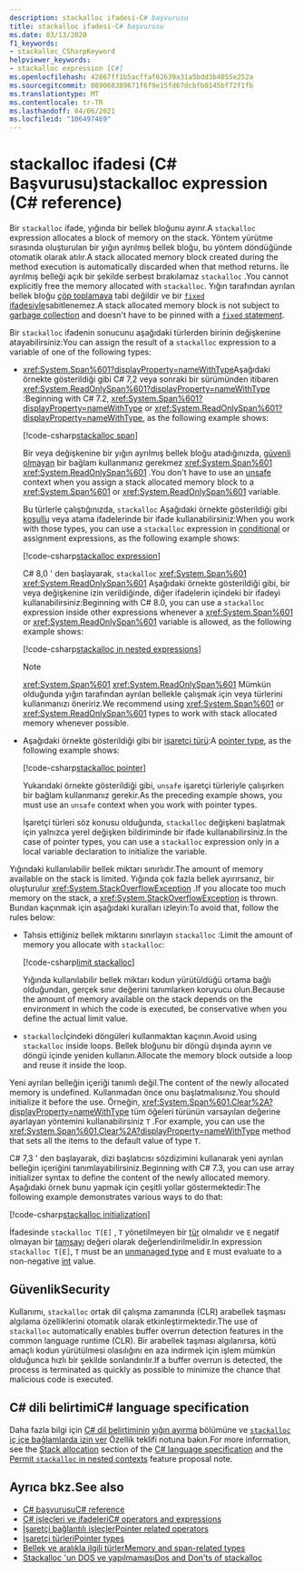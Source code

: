 ```yaml
---
description: stackalloc ifadesi-C# başvurusu
title: stackalloc ifadesi-C# başvurusu
ms.date: 03/13/2020
f1_keywords:
- stackalloc_CSharpKeyword
helpviewer_keywords:
- stackalloc expression [C#]
ms.openlocfilehash: 42867ff1b5acffaf62639a31a5bdd3b4055e252a
ms.sourcegitcommit: 089068389671f6f9e15fd67dcbfb0145bf72f1fb
ms.translationtype: MT
ms.contentlocale: tr-TR
ms.lasthandoff: 04/06/2021
ms.locfileid: "106497469"
---
```

# <a name="stackalloc-expression-c-reference"></a><span data-ttu-id="2c1e7-103">stackalloc ifadesi (C# Başvurusu)</span><span class="sxs-lookup"><span data-stu-id="2c1e7-103">stackalloc expression (C# reference)</span></span>

<span data-ttu-id="2c1e7-104">Bir `stackalloc` ifade, yığında bir bellek bloğunu ayırır.</span><span class="sxs-lookup"><span data-stu-id="2c1e7-104">A `stackalloc` expression allocates a block of memory on the stack.</span></span> <span data-ttu-id="2c1e7-105">Yöntem yürütme sırasında oluşturulan bir yığın ayrılmış bellek bloğu, bu yöntem döndüğünde otomatik olarak atılır.</span><span class="sxs-lookup"><span data-stu-id="2c1e7-105">A stack allocated memory block created during the method execution is automatically discarded when that method returns.</span></span> <span data-ttu-id="2c1e7-106">İle ayrılmış belleği açık bir şekilde serbest bırakılamaz `stackalloc` .</span><span class="sxs-lookup"><span data-stu-id="2c1e7-106">You cannot explicitly free the memory allocated with `stackalloc`.</span></span> <span data-ttu-id="2c1e7-107">Yığın tarafından ayrılan bellek bloğu [çöp toplamaya](../../../standard/garbage-collection/index.md) tabi değildir ve bir [ `fixed` ifadesiyle](../keywords/fixed-statement.md)sabitlenemez.</span><span class="sxs-lookup"><span data-stu-id="2c1e7-107">A stack allocated memory block is not subject to [garbage collection](../../../standard/garbage-collection/index.md) and doesn't have to be pinned with a [`fixed` statement](../keywords/fixed-statement.md).</span></span>

<span data-ttu-id="2c1e7-108">Bir `stackalloc` ifadenin sonucunu aşağıdaki türlerden birinin değişkenine atayabilirsiniz:</span><span class="sxs-lookup"><span data-stu-id="2c1e7-108">You can assign the result of a `stackalloc` expression to a variable of one of the following types:</span></span>

- <span data-ttu-id="2c1e7-109"><xref:System.Span%601?displayProperty=nameWithType>Aşağıdaki örnekte gösterildiği gibi C# 7,2 veya sonraki bir sürümünden itibaren <xref:System.ReadOnlySpan%601?displayProperty=nameWithType> :</span><span class="sxs-lookup"><span data-stu-id="2c1e7-109">Beginning with C# 7.2, <xref:System.Span%601?displayProperty=nameWithType> or <xref:System.ReadOnlySpan%601?displayProperty=nameWithType>, as the following example shows:</span></span>

  [!code-csharp[stackalloc span](snippets/shared/StackallocOperator.cs#AssignToSpan)]

  <span data-ttu-id="2c1e7-110">Bir veya değişkenine bir yığın ayrılmış bellek bloğu atadığınızda, [güvenli olmayan](../keywords/unsafe.md) bir bağlam kullanmanız gerekmez <xref:System.Span%601> <xref:System.ReadOnlySpan%601> .</span><span class="sxs-lookup"><span data-stu-id="2c1e7-110">You don't have to use an [unsafe](../keywords/unsafe.md) context when you assign a stack allocated memory block to a <xref:System.Span%601> or <xref:System.ReadOnlySpan%601> variable.</span></span>

  <span data-ttu-id="2c1e7-111">Bu türlerle çalıştığınızda, `stackalloc` Aşağıdaki örnekte gösterildiği gibi [koşullu](conditional-operator.md) veya atama ifadelerinde bir ifade kullanabilirsiniz:</span><span class="sxs-lookup"><span data-stu-id="2c1e7-111">When you work with those types, you can use a `stackalloc` expression in [conditional](conditional-operator.md) or assignment expressions, as the following example shows:</span></span>

  [!code-csharp[stackalloc expression](snippets/shared/StackallocOperator.cs#AsExpression)]

  <span data-ttu-id="2c1e7-112">C# 8,0 ' den başlayarak, `stackalloc` <xref:System.Span%601> <xref:System.ReadOnlySpan%601> Aşağıdaki örnekte gösterildiği gibi, bir veya değişkenine izin verildiğinde, diğer ifadelerin içindeki bir ifadeyi kullanabilirsiniz:</span><span class="sxs-lookup"><span data-stu-id="2c1e7-112">Beginning with C# 8.0, you can use a `stackalloc` expression inside other expressions whenever a <xref:System.Span%601> or <xref:System.ReadOnlySpan%601> variable is allowed, as the following example shows:</span></span>

  [!code-csharp[stackalloc in nested expressions](snippets/shared/StackallocOperator.cs#Nested)]

  > [!NOTE]
  > <span data-ttu-id="2c1e7-113"><xref:System.Span%601> <xref:System.ReadOnlySpan%601> Mümkün olduğunda yığın tarafından ayrılan bellekle çalışmak için veya türlerini kullanmanızı öneririz.</span><span class="sxs-lookup"><span data-stu-id="2c1e7-113">We recommend using <xref:System.Span%601> or <xref:System.ReadOnlySpan%601> types to work with stack allocated memory whenever possible.</span></span>

- <span data-ttu-id="2c1e7-114">Aşağıdaki örnekte gösterildiği gibi bir [işaretçi türü](../unsafe-code.md#pointer-types):</span><span class="sxs-lookup"><span data-stu-id="2c1e7-114">A [pointer type](../unsafe-code.md#pointer-types), as the following example shows:</span></span>

  [!code-csharp[stackalloc pointer](snippets/shared/StackallocOperator.cs#AssignToPointer)]

  <span data-ttu-id="2c1e7-115">Yukarıdaki örnekte gösterildiği gibi, `unsafe` işaretçi türleriyle çalışırken bir bağlam kullanmanız gerekir.</span><span class="sxs-lookup"><span data-stu-id="2c1e7-115">As the preceding example shows, you must use an `unsafe` context when you work with pointer types.</span></span>

  <span data-ttu-id="2c1e7-116">İşaretçi türleri söz konusu olduğunda, `stackalloc` değişkeni başlatmak için yalnızca yerel değişken bildiriminde bir ifade kullanabilirsiniz.</span><span class="sxs-lookup"><span data-stu-id="2c1e7-116">In the case of pointer types, you can use a `stackalloc` expression only in a local variable declaration to initialize the variable.</span></span>

<span data-ttu-id="2c1e7-117">Yığındaki kullanılabilir bellek miktarı sınırlıdır.</span><span class="sxs-lookup"><span data-stu-id="2c1e7-117">The amount of memory available on the stack is limited.</span></span> <span data-ttu-id="2c1e7-118">Yığında çok fazla bellek ayırırsanız, bir oluşturulur <xref:System.StackOverflowException> .</span><span class="sxs-lookup"><span data-stu-id="2c1e7-118">If you allocate too much memory on the stack, a <xref:System.StackOverflowException> is thrown.</span></span> <span data-ttu-id="2c1e7-119">Bundan kaçınmak için aşağıdaki kuralları izleyin:</span><span class="sxs-lookup"><span data-stu-id="2c1e7-119">To avoid that, follow the rules below:</span></span>

- <span data-ttu-id="2c1e7-120">Tahsis ettiğiniz bellek miktarını sınırlayın `stackalloc` :</span><span class="sxs-lookup"><span data-stu-id="2c1e7-120">Limit the amount of memory you allocate with `stackalloc`:</span></span>

  [!code-csharp[limit stackalloc](snippets/shared/StackallocOperator.cs#LimitStackalloc)]

  <span data-ttu-id="2c1e7-121">Yığında kullanılabilir bellek miktarı kodun yürütüldüğü ortama bağlı olduğundan, gerçek sınır değerini tanımlarken koruyucu olun.</span><span class="sxs-lookup"><span data-stu-id="2c1e7-121">Because the amount of memory available on the stack depends on the environment in which the code is executed, be conservative when you define the actual limit value.</span></span>

- <span data-ttu-id="2c1e7-122">`stackalloc`İçindeki döngüleri kullanmaktan kaçının.</span><span class="sxs-lookup"><span data-stu-id="2c1e7-122">Avoid using `stackalloc` inside loops.</span></span> <span data-ttu-id="2c1e7-123">Bellek bloğunu bir döngü dışında ayırın ve döngü içinde yeniden kullanın.</span><span class="sxs-lookup"><span data-stu-id="2c1e7-123">Allocate the memory block outside a loop and reuse it inside the loop.</span></span>

<span data-ttu-id="2c1e7-124">Yeni ayrılan belleğin içeriği tanımlı değil.</span><span class="sxs-lookup"><span data-stu-id="2c1e7-124">The content of the newly allocated memory is undefined.</span></span> <span data-ttu-id="2c1e7-125">Kullanmadan önce onu başlatmalısınız.</span><span class="sxs-lookup"><span data-stu-id="2c1e7-125">You should initialize it before the use.</span></span> <span data-ttu-id="2c1e7-126">Örneğin, <xref:System.Span%601.Clear%2A?displayProperty=nameWithType> tüm öğeleri türünün varsayılan değerine ayarlayan yöntemini kullanabilirsiniz `T` .</span><span class="sxs-lookup"><span data-stu-id="2c1e7-126">For example, you can use the <xref:System.Span%601.Clear%2A?displayProperty=nameWithType> method that sets all the items to the default value of type `T`.</span></span>

<span data-ttu-id="2c1e7-127">C# 7,3 ' den başlayarak, dizi başlatıcısı sözdizimini kullanarak yeni ayrılan belleğin içeriğini tanımlayabilirsiniz.</span><span class="sxs-lookup"><span data-stu-id="2c1e7-127">Beginning with C# 7.3, you can use array initializer syntax to define the content of the newly allocated memory.</span></span> <span data-ttu-id="2c1e7-128">Aşağıdaki örnek bunu yapmak için çeşitli yollar göstermektedir:</span><span class="sxs-lookup"><span data-stu-id="2c1e7-128">The following example demonstrates various ways to do that:</span></span>

[!code-csharp[stackalloc initialization](snippets/shared/StackallocOperator.cs#StackallocInit)]

<span data-ttu-id="2c1e7-129">İfadesinde `stackalloc T[E]` , `T` yönetilmeyen bir [tür](../builtin-types/unmanaged-types.md) olmalıdır ve `E` negatif olmayan bir [tamsayı](../builtin-types/integral-numeric-types.md) değeri olarak değerlendirilmelidir.</span><span class="sxs-lookup"><span data-stu-id="2c1e7-129">In expression `stackalloc T[E]`, `T` must be an [unmanaged type](../builtin-types/unmanaged-types.md) and `E` must evaluate to a non-negative [int](../builtin-types/integral-numeric-types.md) value.</span></span>

## <a name="security"></a><span data-ttu-id="2c1e7-130">Güvenlik</span><span class="sxs-lookup"><span data-stu-id="2c1e7-130">Security</span></span>

<span data-ttu-id="2c1e7-131">Kullanımı, `stackalloc` ortak dil çalışma zamanında (CLR) arabellek taşması algılama özelliklerini otomatik olarak etkinleştirmektedir.</span><span class="sxs-lookup"><span data-stu-id="2c1e7-131">The use of `stackalloc` automatically enables buffer overrun detection features in the common language runtime (CLR).</span></span> <span data-ttu-id="2c1e7-132">Bir arabellek taşması algılanırsa, kötü amaçlı kodun yürütülmesi olasılığını en aza indirmek için işlem mümkün olduğunca hızlı bir şekilde sonlandırılır.</span><span class="sxs-lookup"><span data-stu-id="2c1e7-132">If a buffer overrun is detected, the process is terminated as quickly as possible to minimize the chance that malicious code is executed.</span></span>

## <a name="c-language-specification"></a><span data-ttu-id="2c1e7-133">C# dili belirtimi</span><span class="sxs-lookup"><span data-stu-id="2c1e7-133">C# language specification</span></span>

<span data-ttu-id="2c1e7-134">Daha fazla bilgi için [C# dil belirtiminin](~/_csharplang/spec/introduction.md) [yığın ayırma](~/_csharplang/spec/unsafe-code.md#stack-allocation) bölümüne ve [ `stackalloc` iç içe bağlamlarda izin ver](~/_csharplang/proposals/csharp-8.0/nested-stackalloc.md) Özellik teklifi notuna bakın.</span><span class="sxs-lookup"><span data-stu-id="2c1e7-134">For more information, see the [Stack allocation](~/_csharplang/spec/unsafe-code.md#stack-allocation) section of the [C# language specification](~/_csharplang/spec/introduction.md) and the [Permit `stackalloc` in nested contexts](~/_csharplang/proposals/csharp-8.0/nested-stackalloc.md) feature proposal note.</span></span>

## <a name="see-also"></a><span data-ttu-id="2c1e7-135">Ayrıca bkz.</span><span class="sxs-lookup"><span data-stu-id="2c1e7-135">See also</span></span>

- [<span data-ttu-id="2c1e7-136">C# başvurusu</span><span class="sxs-lookup"><span data-stu-id="2c1e7-136">C# reference</span></span>](../index.md)
- [<span data-ttu-id="2c1e7-137">C# işleçleri ve ifadeleri</span><span class="sxs-lookup"><span data-stu-id="2c1e7-137">C# operators and expressions</span></span>](index.md)
- [<span data-ttu-id="2c1e7-138">İşaretçi bağlantılı işleçler</span><span class="sxs-lookup"><span data-stu-id="2c1e7-138">Pointer related operators</span></span>](pointer-related-operators.md)
- [<span data-ttu-id="2c1e7-139">İşaretçi türleri</span><span class="sxs-lookup"><span data-stu-id="2c1e7-139">Pointer types</span></span>](../unsafe-code.md#pointer-types)
- [<span data-ttu-id="2c1e7-140">Bellek ve aralıkla ilgili türler</span><span class="sxs-lookup"><span data-stu-id="2c1e7-140">Memory and span-related types</span></span>](../../../standard/memory-and-spans/index.md)
- [<span data-ttu-id="2c1e7-141">Stackalloc 'un DOS ve yapılmaması</span><span class="sxs-lookup"><span data-stu-id="2c1e7-141">Dos and Don'ts of stackalloc</span></span>](https://vcsjones.dev/2020/02/24/stackalloc/)
